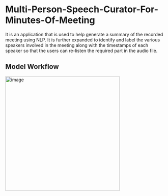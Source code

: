 # Multi-Person-Speech-Curator-For-Minutes-Of-Meeting

It is an application that is used to help generate a summary of the recorded meeting using NLP. It is further expanded to identify and label the various speakers involved in the meeting along with the timestamps of each speaker so that the users can re-listen the required part in the audio file.

## Model Workflow
<img width="359" alt="image" src="https://user-images.githubusercontent.com/79396759/217229854-7e21299d-72d9-4787-b5c9-8b87eadf8c34.png">
